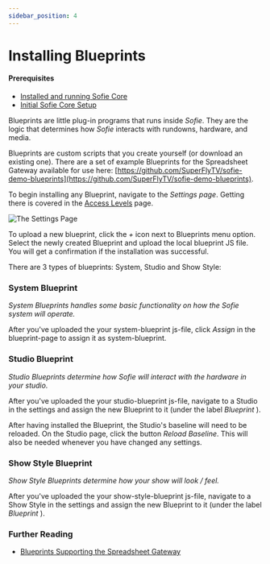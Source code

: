 ```yaml
---
sidebar_position: 4
---
```


# Installing Blueprints

#### Prerequisites

- [Installed and running Sofie&nbsp;Core](installing-sofie-server-core.md)
- [Initial Sofie&nbsp;Core Setup](initial-sofie-core-setup.md)

Blueprints are little plug-in programs that runs inside _Sofie_. They are the logic that determines how _Sofie_ interacts with rundowns, hardware, and media.

Blueprints are custom scripts that you create yourself \(or download an existing one\). There are a set of example Blueprints for the Spreadsheet Gateway available for use here: [https://github.com/SuperFlyTV/sofie-demo-blueprints](https://github.com/SuperFlyTV/sofie-demo-blueprints).

To begin installing any Blueprint, navigate to the _Settings page_. Getting there is covered in the [Access Levels](../features/access-levels.md) page.

![The Settings Page](/img/docs/getting-started/settings-page.jpg)

To upload a new blueprint, click the _+_ icon next to Blueprints menu option. Select the newly created Blueprint and upload the local blueprint JS file. You will get a confirmation if the installation was successful.

There are 3 types of blueprints: System, Studio and Show Style:

### System Blueprint

_System Blueprints handles some basic functionality on how the Sofie system will operate._

After you've uploaded the your system-blueprint js-file, click _Assign_ in the blueprint-page to assign it as system-blueprint.

### Studio Blueprint

_Studio Blueprints determine how Sofie will interact with the hardware in your studio._

After you've uploaded the your studio-blueprint js-file, navigate to a Studio in the settings and assign the new Blueprint to it \(under the label _Blueprint_ \).

After having installed the Blueprint, the Studio's baseline will need to be reloaded. On the Studio page, click the button _Reload Baseline_. This will also be needed whenever you have changed any settings.

### Show Style Blueprint

_Show Style Blueprints determine how your show will look / feel._

After you've uploaded the your show-style-blueprint js-file, navigate to a Show Style in the settings and assign the new Blueprint to it \(under the label _Blueprint_ \).

### Further Reading

- [Blueprints Supporting the Spreadsheet Gateway](https://github.com/SuperFlyTV/sofie-demo-blueprints)
